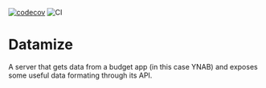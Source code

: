 [![codecov](https://codecov.io/gh/jeremy159/datamize-server/branch/main/graph/badge.svg?token=NZ84G7KHIM)](https://codecov.io/gh/jeremy159/datamize-server)
![CI](https://github.com/jeremy159/datamize-server/actions/workflows/main.yml/badge.svg)

# Datamize

A server that gets data from a budget app (in this case YNAB) and exposes some useful data formating through its API.

